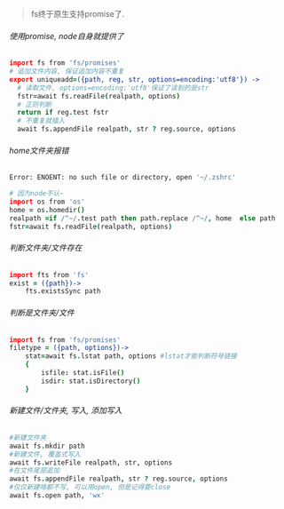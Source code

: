 > fs终于原生支持promise了. 

###### 使用promise, node自身就提供了

```coffeescript
import fs from 'fs/promises'
# 追加文件内容, 保证追加内容不重复
export uniqueadd=({path, reg, str, options=encoding:'utf8'}) ->
  # 读取文件, options=encoding:'utf8'保证了读到的是str
  fstr=await fs.readFile(realpath, options)
  # 正则判断
  return if reg.test fstr
  # 不重复就插入
  await fs.appendFile realpath, str ? reg.source, options
```

###### home文件夹报错

```sh
Error: ENOENT: no such file or directory, open '~/.zshrc'
```

```coffeescript
# 因为node不认~
import os from 'os'
home = os.homedir()
realpath =if /^~/.test path then path.replace /^~/, home  else path
fstr=await fs.readFile(realpath, options)
```

###### 判断文件夹/文件存在

```coffeescript
import fts from 'fs'
exist = ({path})->
	fts.existsSync path
```

###### 判断是文件夹/文件

```coffeescript
import fs from 'fs/promises'
filetype = ({path, options})->
	stat=await fs.lstat path, options #lstat才能判断符号链接
	{
		isfile: stat.isFile()
		isdir: stat.isDirectory()
	}
```

###### 新建文件/文件夹, 写入, 添加写入

```coffeescript
#新建文件夹
await fs.mkdir path
#新建文件, 覆盖式写入
await fs.writeFile realpath, str, options
#在文件尾部追加
await fs.appendFile realpath, str ? reg.source, options
#仅仅新建啥都不写, 可以用open, 但是记得要close
await fs.open path, 'wx'
```




